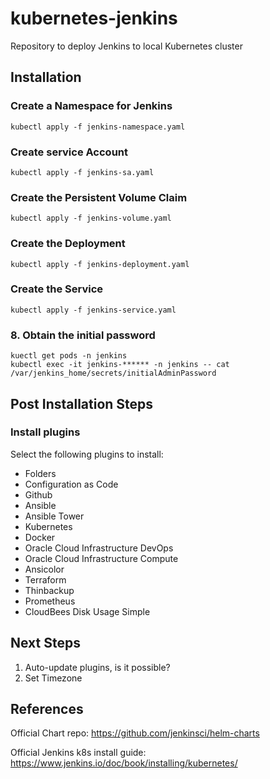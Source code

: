 # kubernetes-jenkins
Repository to deploy Jenkins to local Kubernetes cluster

## Installation

### Create a Namespace for Jenkins
```
kubectl apply -f jenkins-namespace.yaml
```

### Create service Account
```
kubectl apply -f jenkins-sa.yaml
```

### Create the Persistent Volume Claim
```
kubectl apply -f jenkins-volume.yaml
```

### Create the Deployment
```
kubectl apply -f jenkins-deployment.yaml
```

### Create the Service
```
kubectl apply -f jenkins-service.yaml
```

### 8. Obtain the initial password
```
kuectl get pods -n jenkins
kubectl exec -it jenkins-****** -n jenkins -- cat /var/jenkins_home/secrets/initialAdminPassword
```

## Post Installation Steps
### Install plugins
Select the following plugins to install:
- Folders
- Configuration as Code
- Github
- Ansible
- Ansible Tower
- Kubernetes
- Docker
- Oracle Cloud Infrastructure DevOps
- Oracle Cloud Infrastructure Compute
- Ansicolor
- Terraform
- Thinbackup
- Prometheus
- CloudBees Disk Usage Simple

## Next Steps
1. Auto-update plugins, is it possible?
1. Set Timezone

## References
Official Chart repo: https://github.com/jenkinsci/helm-charts

Official Jenkins k8s install guide: https://www.jenkins.io/doc/book/installing/kubernetes/
